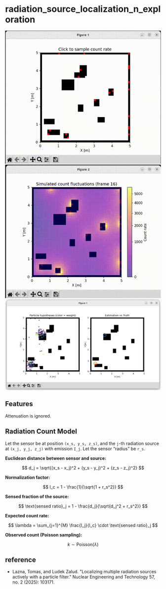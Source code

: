 # radiation_source_localization_n_exploration
![Simulation Demo](animation_count_sim.gif)
![Simulation Demo](animation_count_map.gif)
![Description](pf_result.png)


## Features
Attenuation is ignored.

## Radiation Count Model

Let the sensor be at position `(x_s, y_s, z_s)`, and the `j`-th radiation source at `(x_j, y_j, z_j)` with emission `I_j`. Let the sensor “radius” be `r_s`.

**Euclidean distance between sensor and source:**

$$
d_j = \sqrt{(x_s - x_j)^2 + (y_s - y_j)^2 + (z_s - z_j)^2}
$$

**Normalization factor:**

$$
I_c = 1 - \frac{1}{\sqrt{1 + r_s^2}}
$$

**Sensed fraction of the source:**

$$
\text{sensed ratio}_j = 1 - \frac{d_j}{\sqrt{d_j^2 + r_s^2}}
$$

**Expected count rate:**

$$
\lambda = \sum_{j=1}^{M} \frac{I_j}{I_c} \cdot \text{sensed ratio}_j
$$

**Observed count (Poisson sampling):**

$$
k \sim \text{Poisson}(\lambda)
$$

## reference
- Lazna, Tomas, and Ludek Zalud. "Localizing multiple radiation sources actively with a particle filter." Nuclear Engineering and Technology 57, no. 2 (2025): 103171.